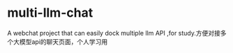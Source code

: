 # multi-llm-chat
A webchat project that can easily dock multiple llm API ,for study.方便对接多个大模型api的聊天页面，个人学习用
